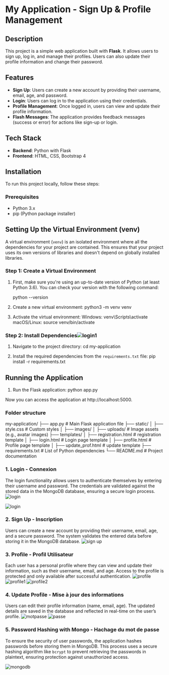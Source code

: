 # My Application - Sign Up & Profile Management

## Description

This project is a simple web application built with **Flask**. It allows users to sign up, log in, and manage their profiles. Users can also update their profile information and change their password. 

## Features

- **Sign Up**: Users can create a new account by providing their username, email, age, and password.
- **Login**: Users can log in to the application using their credentials.
- **Profile Management**: Once logged in, users can view and update their profile information.
- **Flash Messages**: The application provides feedback messages (success or error) for actions like sign-up or login.

## Tech Stack

- **Backend**: Python with Flask
- **Frontend**: HTML, CSS, Bootstrap 4

## Installation

To run this project locally, follow these steps:

### Prerequisites

- Python 3.x
- pip (Python package installer)

## Setting Up the Virtual Environment (venv)

A virtual environment (`venv`) is an isolated environment where all the dependencies for your project are contained. This ensures that your project uses its own versions of libraries and doesn't depend on globally installed libraries.

### Step 1: Create a Virtual Environment

1. First, make sure you're using an up-to-date version of Python (at least Python 3.6). You can check your version with the following command:

   python --version

2. Create a new virtual environment:
   python3 -m venv venv

3. Activate the virtual environment:
   Windows: venv\Scripts\activate
   macOS/Linux: source venv/bin/activate

### Step 2: Install Dependencies![login1](https://github.com/user-attachments/assets/4e23a8c7-7756-45e3-a5d5-1d8650ce6809)


1. Navigate to the project directory:
   cd my-application

2. Install the required dependencies from the `requirements.txt` file:
   pip install -r requirements.txt

## Running the Application

1. Run the Flask application:
   python app.py

Now you can access the application at http://localhost:5000.



### Folder structure
my-application/
├── app.py               # Main Flask application file
├── static/
│   ├── style.css        # Custom styles
│   ├── images/
│   ├── uploads/          # Image assets (e.g., avatar images)
├── templates/
│   ├── registration.html       # registration template
│   ├── login.html       # Login page template
│   ├── profile.html     # Profile page template
│   ├── update_prof.html      # update template
├── requirements.txt     # List of Python dependencies
└── README.md            # Project documentation

### 1. **Login - Connexion**
   The login functionality allows users to authenticate themselves by entering their username and password. The credentials are validated against the stored data in the MongoDB database, ensuring a secure login process. 
![login](https://github.com/user-attachments/assets/7fc29d7b-7150-4c17-968f-a1c352702936)

![login](https://github.com/user-attachments/assets/0a3b6d13-36c6-4386-b083-f33f0bb98e9d)


### 2. **Sign Up - Inscription**
   Users can create a new account by providing their username, email, age, and a secure password. The system validates the entered data before storing it in the MongoDB database.
   ![sign up](https://github.com/user-attachments/assets/a1365062-daec-43ba-9d76-066b33c6d398)


### 3. **Profile - Profil Utilisateur**
   Each user has a personal profile where they can view and update their information, such as their username, email, and age. Access to the profile is protected and only available after successful authentication.
   ![profile](https://github.com/user-attachments/assets/91c4e125-6114-4daf-8ffc-b58fdaffa172)
   ![profile1](https://github.com/user-attachments/assets/49dcad9a-1a3d-438d-855b-19609f6d8134)
   ![profile2](https://github.com/user-attachments/assets/a45d296b-0010-4c5b-a0d5-3252c69952c6)


### 4. **Update Profile - Mise à jour des informations**
   Users can edit their profile information (name, email, age). The updated details are saved in the database and reflected in real-time on the user’s profile.
   ![motpasse](https://github.com/user-attachments/assets/cc06a80e-b898-47ce-910e-cbca73dffd75)
   ![passe](https://github.com/user-attachments/assets/75d32ee6-7cdd-4f13-a61b-0cb9f6fcd953)


### 5. **Password Hashing with Mongo - Hachage du mot de passe**
   To ensure the security of user passwords, the application hashes passwords before storing them in MongoDB. This process uses a secure hashing algorithm like `bcrypt` to prevent retrieving the passwords in plaintext, ensuring protection against unauthorized access.

![mongodb](https://github.com/user-attachments/assets/827158b8-64f8-4042-bb7c-d49df81b6a25)





